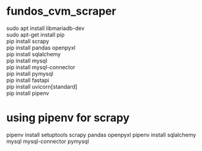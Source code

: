 # fundos_cvm_scraper
sudo apt install libmariadb-dev  
sudo apt-get install pip  
pip install scrapy  
pip install pandas openpyxl  
pip install sqlalchemy  
pip install mysql  
pip install mysql-connector  
pip install pymysql  
pip install fastapi  
pip install uvicorn[standard]  
pip install pipenv  

# using pipenv for scrapy
pipenv install setuptools scrapy pandas openpyxl
pipenv install sqlalchemy mysql mysql-connector pymysql
